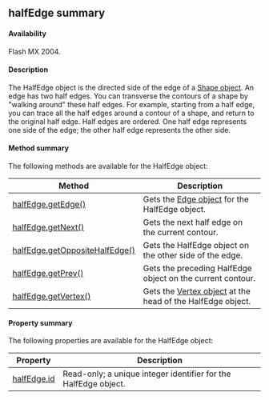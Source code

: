 ## halfEdge summary

#### Availability

Flash MX 2004.

#### Description

The HalfEdge object is the directed side of the edge of a [Shape object](../Shape_object/shape_summary.md). An edge has two half edges. You can transverse the contours of a shape by "walking around" these half edges. For example, starting from a half edge, you can trace all the half edges around a contour of a shape, and return to the original half edge.
Half edges are ordered. One half edge represents one side of the edge; the other half edge represents the other side.

#### Method summary

The following methods are available for the HalfEdge object:

| **Method** | **Description** |
| --- | --- |
| [halfEdge.getEdge()](../HalfEdge_object/halfEdge.md) | Gets the [Edge object](../Edge_object/edge_summary.md) for the HalfEdge object. |
| [halfEdge.getNext()](../HalfEdge_object/halfEdg1.md) | Gets the next half edge on the current contour. |
| [halfEdge.getOppositeHalfEdge()](../HalfEdge_object/halfEdg2.md) | Gets the HalfEdge object on the other side of the edge. |
| [halfEdge.getPrev()](../HalfEdge_object/halfEdg3.md) | Gets the preceding HalfEdge object on the current contour. |
| [halfEdge.getVertex()](../HalfEdge_object/halfEdg4.md) | Gets the [Vertex object](../Vertex_object/vertex_summary.md) at the head of the HalfEdge object. |

#### Property summary

The following properties are available for the HalfEdge object:

| **Property** | **Description** |
| --- | --- |
| [halfEdge.id](../HalfEdge_object/halfEdg5.md) | Read-only; a unique integer identifier for the HalfEdge object. |
